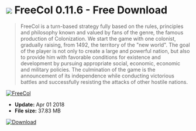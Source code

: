 # ![](https://cdn.softexe.net/static/icon/win.gif) FreeCol 0.11.6 - Free Download

> FreeCol is a turn-based strategy fully based on the rules, principles and philosophy known and valued by fans of the genre, the famous production of Colonization. We start the game with one colonist, gradually raising, from 1492, the territory of the "new world". The goal of the player is not only to create a large and powerful nation, but also to provide him with favorable conditions for existence and development by pursuing appropriate social, economic, economic and military policies. The culmination of the game is the announcement of its independence while conducting victorious battles and successfully resisting the attacks of other hostile nations.

[![FreeCol](https://gallery.dpcdn.pl/imgc/Tools/60926/g_-_420x350_1.5_-_x20150817132148_0.jpg)](https://softexe.net/win/games-entertainment/strategies/freecol:pRdcd.html)




- **Update:** Apr 01 2018
- **File size:** 37.83 MB

[![Download](https://cdn.softexe.net/static/img/download.png)](https://softexe.net/win/games-entertainment/strategies/freecol:pRdcd.html)

